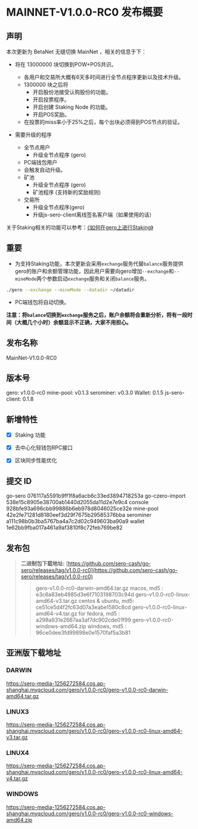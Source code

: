 # MAINNET-V1.0.0-RC0 发布概要

## 声明

本次更新为 BetaNet 无缝切换 MainNet ，相关的信息于下：

* 将在 13000000 块切换到POW+POS共识。
  * 各用户和交易所大概有6天多时间进行全节点程序更新以及技术升级。
  * 1300000 块之后将
    * 开启股份池接受认购股份的功能。
    * 开启投票程序。
    * 开启创建 Staking Node 的功能。
    * 开启POS奖励。
  * 在投票的miss率小于25%之后，每个出块必须得到POS节点的验证。

* 需要升级的程序
  * 全节点用户
    * 升级全节点程序 (gero)
  *  PC端钱包用户
    * 会触发自动升级。
  * 矿池
    * 升级全节点程序 (gero)
    * 矿池程序 (支持新的奖励规则)
  * 交易所
    * 升级全节点程序(gero)
    * 升级js-sero-client离线签名客户端（如果使用的话）

关于Staking相关的功能可以参考：[《如何在gero上进行Staking》](?file=Tutorial/how-to-staking-using-gero)



## 重要

* 为支持Staking功能，本次更新会采用`exchange`服务代替`balance`服务提供gero的账户和余额管理功能，因此用户需要向gero增加`--exchange`和`--mineMode`两个参数启动`exchange`服务和关闭`balance`服务。

```sh
./gero --exchange --mineMode --datadir ~/datadir
```

* PC端钱包将自动切换。

**注意：将`balance`切换到`exchange`服务之后，账户余额将会重新分析，将有一段时间（大概几个小时）余额显示不正确，大家不用担心。**





## 发布名称

MainNet-V1.0.0-RC0



## 版本号

gero: v1.0.0-rc0
mine-pool: v0.1.3
serominer: v0.3.0
Wallet: 0.1.5
js-sero-client: 0.1.8





## 新增特性

- [x] Staking 功能
- [x] 去中心化轻钱包RPC接口
- [x] 区块同步性能优化



## 提交 ID

go-sero                   076117a5591b9ff1f8a6acb6c33ed3894718253a
go-czero-import   538e15c8905e38700ab1440d2055da11d2e7e9c4
console                  928bfe93a696cbb99886b6eb978d8046025ce32e
mine-pool             42e2fe71281d8180eef3d29f7675b29585376bba
serominer             a111c98b0b3ba5767ba4a7c2d02c949603ba90a9
wallet                     1e62bb9fba017a461a9af3810f8c72feb769be82



## 发布包

> **二进制包下载地址:**
> [https://github.com/sero-cash/go-sero/releases/tag/v1.0.0-rc0](https://github.com/sero-cash/go-sero/releases/tag/v1.0.0-rc0)
>
> > gero-v1.0.0-rc0-darwin-amd64.tar.gz  macos,  md5 : e3c6a83eb4985d3e6f7103198703c94d
> > gero-v1.0.0-rc0-linux-amd64-v3.tar.gz  centos & ubuntu, md5: ce51ce5d4f2fc63d07a3eabe1580c8cd
> > gero-v1.0.0-rc0-linux-amd64-v4.tar.gz  for fedora, md5 : a298a931e2667aa3af7dc902cde01f99
> > gero-v1.0.0-rc0-windows-amd64.zip  windows, md5 : 96ce0dee3fd99898e0e1570faf5a3b81



## 亚洲版下载地址



### DARWIN

<https://sero-media-1256272584.cos.ap-shanghai.myqcloud.com/gero/v1.0.0-rc0/gero-v1.0.0-rc0-darwin-amd64.tar.gz>

### LINUX3

<https://sero-media-1256272584.cos.ap-shanghai.myqcloud.com/gero/v1.0.0-rc0/gero-v1.0.0-rc0-linux-amd64-v3.tar.gz>

### LINUX4

<https://sero-media-1256272584.cos.ap-shanghai.myqcloud.com/gero/v1.0.0-rc0/gero-v1.0.0-rc0-linux-amd64-v4.tar.gz>

### WINDOWS

<https://sero-media-1256272584.cos.ap-shanghai.myqcloud.com/gero/v1.0.0-rc0/gero-v1.0.0-rc0-windows-amd64.zip>